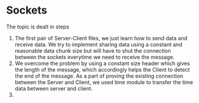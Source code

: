 # Sockets
The topic is dealt in steps
1. The first pair of Server-Client files, we just learn how to send data and receive data. We try to implement sharing data using a constant and reasonable data chunk size but will have to shut the connection between the sockets everytime we need to receive the message.
2. We overcome the problem by using a constant size header which gives the length of the message, which accordingly helps the Client to detect the end of the message. As a part of proving the existing connection between the Server and Client, we used time module to transfer the time data between server and client.
3. 
